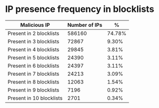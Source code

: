 # IP presence frequency in blocklists
| Malicious IP | Number of IPs | % |
|----|----|----|
| Present in 2 blocklists | 586160 | 74.78% |
| Present in 3 blocklists | 72867 | 9.30% |
| Present in 4 blocklists | 29845 | 3.81% |
| Present in 5 blocklists | 24390 | 3.11% |
| Present in 6 blocklists | 24397 | 3.11% |
| Present in 7 blocklists | 24213 | 3.09% |
| Present in 8 blocklists | 12063 | 1.54% |
| Present in 9 blocklists | 7196 | 0.92% |
| Present in 10 blocklists | 2701 | 0.34% |
